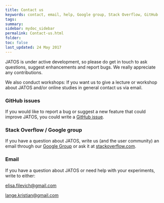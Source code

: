```yaml
---
title: Contact us
keywords: contact, email, help, Google group, Stack Overflow, GitHub
tags:
summary:
sidebar: mydoc_sidebar
permalink: Contact-us.html
folder:
toc: false
last_updated: 24 May 2017
---
```


JATOS is under active development, so please do get in touch to ask questions, suggest enhancements and report bugs. We really appreciate any contributions.

We also conduct workshops: If you want us to give a lecture or workshop about JATOS and/or online studies in general contact us via email.

### GitHub issues

If you would like to report a bug or suggest a new feature that could improve JATOS, you could write a [GitHub issue](https://github.com/JATOS/JATOS/issues).

### Stack Overflow / Google group

If you have a question about JATOS, write us (and the user community) an email through our [Google Group](https://groups.google.com/forum/#!forum/jatos) or ask it at [stackoverflow.com](http://stackoverflow.com).

### Email

If you have a question about JATOS or need help with your experiments, write to either:

elisa.filevich@gmail.com 

lange.kristian@gmail.com

